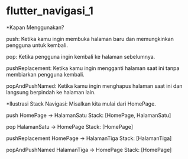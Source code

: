 # flutter_navigasi_1

*Kapan Menggunakan?

push: Ketika kamu ingin membuka halaman baru dan memungkinkan pengguna untuk kembali.

pop: Ketika pengguna ingin kembali ke halaman sebelumnya.

pushReplacement: Ketika kamu ingin mengganti halaman saat ini tanpa membiarkan pengguna kembali.

popAndPushNamed: Ketika kamu ingin menghapus halaman saat ini dan langsung berpindah ke halaman lain.


*Ilustrasi Stack Navigasi:
Misalkan kita mulai dari HomePage.

push
HomePage → HalamanSatu
Stack: [HomePage, HalamanSatu]

pop
HalamanSatu → HomePage
Stack: [HomePage]

pushReplacement
HomePage → HalamanTiga
Stack: [HalamanTiga]

popAndPushNamed
HalamanTiga → HomePage
Stack: [HomePage]
